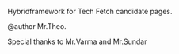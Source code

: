 Hybridframework for Tech Fetch candidate pages.

@author Mr.Theo.

Special thanks to Mr.Varma and Mr.Sundar
